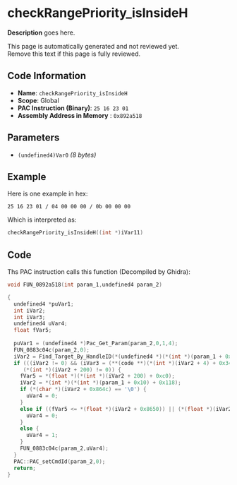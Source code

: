 # checkRangePriority_isInsideH

**Description** goes here.

This page is automatically generated and not reviewed yet.<br>Remove this text if this page is fully reviewed.

## Code Information

- **Name**: `checkRangePriority_isInsideH`
- **Scope**: Global
- **PAC Instruction (Binary)**: `25 16 23 01`
- **Assembly Address in Memory** : `0x892a518`

## Parameters

- `(undefined4)Var0` *(8 bytes)*

## Example

Here is one example in hex:

```25 16 23 01 / 04 00 00 00 / 0b 00 00 00```

Which is interpreted as:

```c
checkRangePriority_isInsideH((int *)iVar11)
```

## Code

Ths PAC instruction calls this function (Decompiled by Ghidra):

```c
void FUN_0892a518(int param_1,undefined4 param_2)

{
  undefined4 *puVar1;
  int iVar2;
  int iVar3;
  undefined4 uVar4;
  float fVar5;
  
  puVar1 = (undefined4 *)Pac_Get_Param(param_2,0,1,4);
  FUN_0883c04c(param_2,0);
  iVar2 = Find_Target_By_HandleID(*(undefined4 *)(*(int *)(param_1 + 0x10) + 0xe8),*puVar1,1);
  if (((iVar2 != 0) && (iVar3 = (**(code **)(*(int *)(iVar2 + 4) + 0x34))(iVar2), iVar3 == 9)) &&
     (*(int *)(iVar2 + 200) != 0)) {
    fVar5 = *(float *)(*(int *)(iVar2 + 200) + 0xc0);
    iVar2 = *(int *)(*(int *)(param_1 + 0x10) + 0x118);
    if (*(char *)(iVar2 + 0x864c) == '\0') {
      uVar4 = 0;
    }
    else if ((fVar5 <= *(float *)(iVar2 + 0x8650)) || (*(float *)(iVar2 + 0x8654) <= fVar5)) {
      uVar4 = 0;
    }
    else {
      uVar4 = 1;
    }
    FUN_0883c04c(param_2,uVar4);
  }
  PAC::PAC_setCmdId(param_2,0);
  return;
}
```

